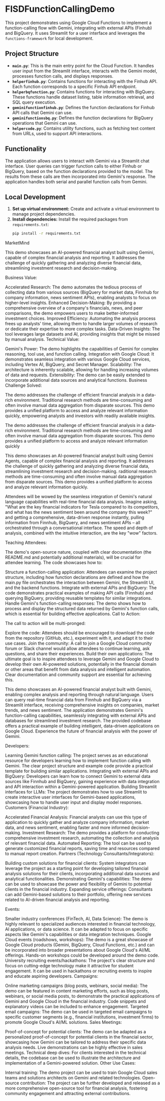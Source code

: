 # FISDFunctionCallingDemo

This project demonstrates using Google Cloud Functions to implement a function-calling flow with Gemini, integrating with external APIs (Finhub) and BigQuery. It uses Streamlit for a user interface and leverages the `functions-framework` for local development.

## Project Structure

* **`main.py`**: This is the main entry point for the Cloud Function. It handles user input from the Streamlit interface, interacts with the Gemini model, processes function calls, and displays responses.
* **`helperfinhub.py`**: Contains functions for interacting with the Finhub API.  Each function corresponds to a specific Finhub API endpoint.
* **`helperbqfunction.py`**: Contains functions for interacting with BigQuery.  These functions handle dataset listing, table information retrieval, and SQL query execution.
* **`geminifunctionfinhub.py`**: Defines the function declarations for Finhub API calls that Gemini can use.
* **`geminifunctionsbq.py`**: Defines the function declarations for BigQuery operations that Gemini can use.
* **`helpercode.py`**: Contains utility functions, such as fetching text content from URLs, used to support API interactions.

## Functionality

The application allows users to interact with Gemini via a Streamlit chat interface. User queries can trigger function calls to either Finhub or BigQuery, based on the function declarations provided to the model.  The results from these calls are then incorporated into Gemini's response.  The application handles both serial and parallel function calls from Gemini.

## Local Development

1. **Set up virtual environment:**  Create and activate a virtual environment to manage project dependencies.
2. **Install dependencies:** Install the required packages from `requirements.txt`:
   ```bash
   pip install -r requirements.txt

MarketMind



This demo showcases an AI-powered financial analyst built using Gemini, capable of complex financial analysis and reporting. It addresses the challenge of quickly gathering and analyzing diverse financial data, streamlining investment research and decision-making.

Business Value:

Accelerated Research: The demo automates the tedious process of collecting data from various sources (BigQuery for market data, Finnhub for company information, news sentiment APIs), enabling analysts to focus on higher-level insights.
Enhanced Decision-Making: By providing a comprehensive overview of a company's financials, news, and peer comparisons, the demo empowers users to make better-informed investment choices.
Improved Efficiency: Automating the analysis process frees up analysts' time, allowing them to handle larger volumes of research or dedicate their expertise to more complex tasks.
Data-Driven Insights: The tool leverages large datasets and AI, providing insights that might be missed by manual analysis.
Technical Value:

Gemini's Power: The demo highlights the capabilities of Gemini for complex reasoning, tool use, and function calling.
Integration with Google Cloud: It demonstrates seamless integration with various Google Cloud services, including Vertex AI, BigQuery, and Secret Manager.
Scalability: The architecture is inherently scalable, allowing for handling increasing volumes of data and requests.
Extensibility: The demo can be easily extended to incorporate additional data sources and analytical functions.
Business Challenge Solved:

The demo addresses the challenge of efficient financial analysis in a data-rich environment. Traditional research methods are time-consuming and often involve manual data aggregation from disparate sources. This demo provides a unified platform to access and analyze relevant information quickly, empowering analysts and investors with readily available insights.

The demo addresses the challenge of efficient financial analysis in a data-rich environment. Traditional research methods are time-consuming and often involve manual data aggregation from disparate sources. This demo provides a unified platform to access and analyze relevant information quickly

This demo showcases an AI-powered financial analyst built using Gemini Agents, capable of complex financial analysis and reporting. It addresses the challenge of quickly gathering and analyzing diverse financial data, streamlining investment research and decision-making. raditional research methods are time-consuming and often involve manual data aggregation from disparate sources. This demo provides a unified platform to access and analyze relevant information quickly.



Attendees will be wowed by the seamless integration of Gemini's natural language capabilities with real-time financial data analysis. Imagine asking, "What are the key financial indicators for Tesla compared to its competitors, and what has the news sentiment been around the company this week?" and getting a comprehensive, data-driven response instantly, pulling information from Finnhub, BigQuery, and news sentiment APIs – all orchestrated through a conversational interface. The speed and depth of analysis, combined with the intuitive interaction, are the key "wow" factors.

Teaching Attendees:

The demo's open-source nature, coupled with clear documentation (the README.md and potentially additional materials), will be crucial for attendee learning. The code showcases how to:

Structure a function-calling application: Attendees can examine the project structure, including how function declarations are defined and how the main.py file orchestrates the interaction between Gemini, the Streamlit UI, and the backend functions.
Integrate with external APIs and BigQuery: The code demonstrates practical examples of making API calls (Finnhub) and querying BigQuery, providing reusable templates for similar integrations.
Handle Gemini's function-calling responses: The demo shows how to process and display the structured data returned by Gemini's function calls, which is essential for building effective applications.
Call to Action:

The call to action will be multi-pronged:

Explore the code: Attendees should be encouraged to download the code from the repository (GitHub, etc.), experiment with it, and adapt it to their use cases.
Join the community: A call to join a Google Cloud community forum or Slack channel would allow attendees to continue learning, ask questions, and share their experiences.
Build their own applications: The ultimate goal is to inspire attendees to leverage Gemini and Google Cloud to develop their own AI-powered solutions, potentially in the financial domain or other areas that benefit from data analysis and intelligent automation. Clear documentation and community support are essential for achieving this.

This demo showcases an AI-powered financial analyst built with Gemini, enabling complex analysis and reporting through natural language. Users can query real-time financial data from Finnhub and BigQuery via a Streamlit interface, receiving comprehensive insights on companies, market trends, and news sentiment. The application demonstrates Gemini's function-calling capabilities, seamlessly integrating with external APIs and databases for streamlined investment research. The provided codebase offers a practical example of building intelligent, data-driven applications on Google Cloud. Experience the future of financial analysis with the power of Gemini.


Developers:

Learning Gemini function calling: The project serves as an educational resource for developers learning how to implement function calling with Gemini. The clear project structure and example code provide a practical template for building similar applications.
Integrating with external APIs and BigQuery: Developers can learn how to connect Gemini to external data sources like Finnhub and BigQuery, gaining experience with data integration and API interaction within a Gemini-powered application.
Building Streamlit interfaces for LLMs: The project demonstrates how to use Streamlit to create interactive user interfaces for Gemini-based applications, showcasing how to handle user input and display model responses.
Customers (Financial Industry):

Accelerated Financial Analysis: Financial analysts can use this type of application to quickly gather and analyze company information, market data, and news sentiment, enabling faster and more informed decision-making.
Investment Research: The demo provides a platform for conducting comprehensive investment research, automating the collection and analysis of relevant financial data.
Automated Reporting: The tool can be used to generate customized financial reports, saving time and resources compared to manual report creation.
Partners (Technology Consultants/Integrators):

Building custom solutions for financial clients: System integrators can leverage the project as a starting point for developing tailored financial analysis solutions for their clients, incorporating additional data sources and analytical functionalities.
Demonstrating Gemini's capabilities: The demo can be used to showcase the power and flexibility of Gemini to potential clients in the financial industry.
Expanding service offerings: Consultants can add Gemini-based solutions to their portfolio, offering new services related to AI-driven financial analysis and reporting.


Events:

Smaller industry conferences (FinTech, AI, Data Science): The demo is highly relevant to specialized audiences interested in financial technology, AI applications, or data science. It can be adapted to focus on specific aspects like Gemini's capabilities or data integration techniques.
Google Cloud events (roadshows, workshops): The demo is a great showcase of Google Cloud products (Gemini, BigQuery, Cloud Functions, etc.) and can be incorporated into broader presentations about Google Cloud's AI/ML offerings. Hands-on workshops could be developed around the demo code.
University recruiting events/hackathons: The project's clear structure and focus on cutting-edge technology make it attractive for student engagement. It can be used in hackathons or recruiting events to inspire and educate aspiring developers.
Campaigns:

Online marketing campaigns (blog posts, webinars, social media): The demo can be featured in content marketing efforts, such as blog posts, webinars, or social media posts, to demonstrate the practical applications of Gemini and Google Cloud in the financial industry. Code snippets and explanatory videos can be included to enhance engagement.
Targeted email campaigns: The demo can be used in targeted email campaigns to specific customer segments (e.g., financial institutions, investment firms) to promote Google Cloud's AI/ML solutions.
Sales Meetings:

Proof-of-concept for potential clients: The demo can be adapted as a personalized proof-of-concept for potential clients in the financial sector, showcasing how Gemini can be tailored to address their specific data analysis needs. Live demonstrations can be highly effective in sales meetings.
Technical deep dives: For clients interested in the technical details, the codebase can be used to illustrate the architecture and implementation of a Gemini-powered solution.
Other Use Cases:

Internal training: The demo project can be used to train Google Cloud sales teams and solutions architects on Gemini and related technologies.
Open-source contribution: The project can be further developed and released as a more comprehensive open-source tool for financial analysis, fostering community engagement and attracting external contributions.